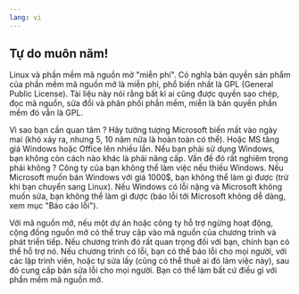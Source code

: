 ```yaml
---
lang: vi
---
```





<h2>Tự do muôn năm!</h2>

Linux và phần mềm mã nguồn mở "miễn phí". Có nghĩa bản quyền sản phẩm của phần 
mềm mã nguồn mở là miễn phí, phổ biến nhất là GPL (General Public License). 
Tài liệu này nói rằng bất kì ai cũng được quyền sao chép, đọc mã nguồn, 
sửa đổi và phân phối phần mềm, miễn là bản quyền phần mềm đó vẫn là GPL.

Vì sao bạn cần quan tâm ? Hãy tưởng tượng Microsoft biến mất vào ngày mai (khó xảy ra, 
nhưng 5, 10 năm nữa là hoàn toàn có thể). Hoặc MS tăng giá Windows hoặc Office lên nhiều lần. 
Nếu bạn phải sử dụng Windows, bạn không còn cách nào khác là phải nâng cấp. Vấn đề đó rất 
nghiêm trọng phải không ? Công ty của bạn không thể làm việc nếu thiếu Windows. Nếu Microsoft 
muốn bán Windows với giá 1000$, bạn không thể làm gì được (trừ khi bạn chuyển sang Linux). 
Nếu Windows có lỗi nặng và Microsoft không muốn sửa, bạn không thể làm gì được (báo lỗi tới 
Microsoft không dễ dàng, xem mục "Báo cáo lỗi").

Với mã nguồn mở, nếu một dự án hoặc công ty hỗ trợ ngừng hoạt động, cộng đồng nguồn 
mở có thể truy cập vào mã nguồn của chương trình và phát triển tiếp. Nếu chương trình đó rất 
quan trọng đối với bạn, chính bạn có thể hỗ trợ nó. Nếu chương trình có lỗi, bạn có thể 
báo lỗi cho mọi người, với các lập trình viên, hoặc tự sửa lấy (cũng có thể thuê ai đó làm 
việc này), sau đó cung cấp bản sửa lỗi cho mọi người. Bạn có thể làm bất cứ điều gì với 
phần mềm mã nguồn mở.




